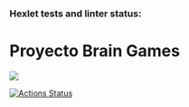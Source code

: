 ### Hexlet tests and linter status:
# Proyecto Brain Games

<a href="https://codeclimate.com/github/CharlesJRM/python-project-140/maintainability"><img src="https://api.codeclimate.com/v1/badges/31a6c7142e9cdb6d14fc/maintainability" /></a>

[![Actions Status](https://github.com/CharlesJRM/python-project-140/actions/workflows/hexlet-check.yml/badge.svg)](https://github.com/CharlesJRM/python-project-140/actions)